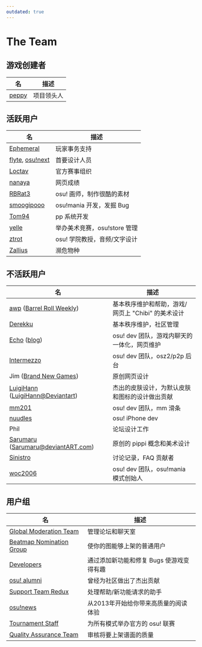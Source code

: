 ```yaml
---
outdated: true
---
```


The Team
=====================

游戏创建者
----------------------

| 名 | 描述 |
| ---- | ----------- |
| [peppy](https://osu.ppy.sh/users/2) | 项目领头人 |

活跃用户
----------------------

| 名 | 描述 |
| ---- | ----------- |
| [Ephemeral](https://osu.ppy.sh/users/102335) | 玩家事务支持 |
| [flyte](https://osu.ppy.sh/users/3103765), [osu!next](http://next.ppy.sh/) | 首要设计人员 |
| [Loctav](https://osu.ppy.sh/users/71366) | 官方赛事组织 |
| [nanaya](https://osu.ppy.sh/users/2387883) | 网页成绩 |
| [RBRat3](https://osu.ppy.sh/users/307202) | osu! 画师，制作很酷的素材 |
| [smoogipooo](https://osu.ppy.sh/users/1040328) | osu!mania 开发，发掘 Bug |
| [Tom94](https://osu.ppy.sh/users/1857058) | pp 系统开发 |
| [yelle](https://osu.ppy.sh/users/4916903) | 举办美术竞赛，osu!store 管理 |
| [ztrot](https://osu.ppy.sh/users/6347) | osu! 学院教授，音频/文字设计 |
| [Zallius](https://osu.ppy.sh/users/55) | 濒危物种 |

不活跃用户
----------------------

| 名 | 描述 |
| ---- | ----------- |
| [awp](https://osu.ppy.sh/users/2650) ([Barrel Roll Weekly](http://brw.twinkfish.com/)) | 基本秩序维护和帮助，游戏/网页上 "Chibi" 的美术设计 |
| [Derekku](https://osu.ppy.sh/users/91341) | 基本秩序维护，社区管理 |
| [Echo](https://osu.ppy.sh/users/431) ([blog](http://blog.echo.sh/)) | osu! dev 团队，游戏内聊天的一体化，网页维护 |
| [Intermezzo](https://osu.ppy.sh/users/136842) | osu! dev 团队，osz2/p2p 后台 |
| Jim ([Brand New Games](http://www.bravegamer.com/)) |  原创网页设计 |
| [LuigiHann](https://osu.ppy.sh/users/1079) ([LuigiHann@Deviantart](http://luigihann.deviantart.com/)) | 杰出的皮肤设计，为默认皮肤和图标的设计做出贡献 |
| [mm201](https://osu.ppy.sh/users/30655) | osu! dev 团队，mm 滑条 |
| [nuudles](https://osu.ppy.sh/users/21312) | osu! iPhone dev |
| Phil | 论坛设计工作 |
| [Sarumaru](https://osu.ppy.sh/users/9427)  ([Sarumaru@deviantART.com](http://sarumaru.deviantart.com/)) | 原创的 pippi 概念和美术设计 |
| [Sinistro](https://osu.ppy.sh/users/5530) | 讨论记录，FAQ 贡献者 |
| [woc2006](https://osu.ppy.sh/users/1105845) | osu! dev 团队，osu!mania 模式创始人 |

用户组
----------------------

| 名 | 描述 |
| ---- | ----------- |
| [Global Moderation Team](/wiki/People/Global_Moderation_Team) | 管理论坛和聊天室 |
| [Beatmap Nomination Group](/wiki/People/Beatmap_Nomination_Group) | 使你的图能够上架的普通用户 |
| [Developers](http://osu.ppy.sh/g/11) | 通过添加新功能和修复 Bugs 使游戏变得有趣 |
| [osu! alumni](/wiki/People/osu!_Alumni) | 曾经为社区做出了杰出贡献 |
| [Support Team Redux](/wiki/People/Support_Team) | 处理帮助/新功能请求的助手 |
| [osu!news](http://osu.ppy.sh/g/25) | 从2013年开始给你带来高质量的阅读体验 |
| [Tournament Staff](http://osu.ppy.sh/g/26) | 为所有模式举办官方的 osu! 联赛 |
| [Quality Assurance Team](/wiki/People/Quality_Assurance_Team) | 审核将要上架谱面的质量 |
